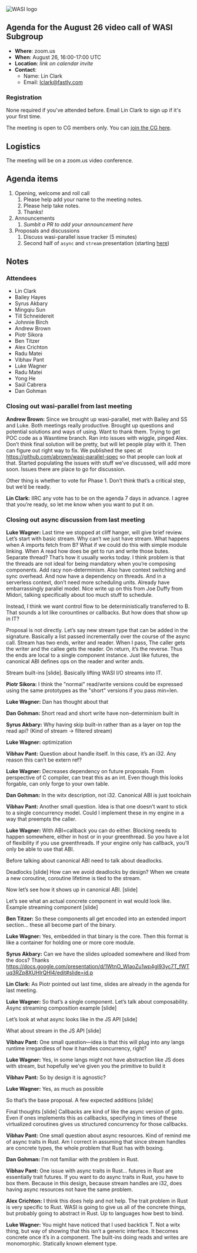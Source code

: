 ![WASI logo](https://raw.githubusercontent.com/WebAssembly/WASI/main/WASI.png)

## Agenda for the August 26 video call of WASI Subgroup

- **Where**: zoom.us
- **When**: August 26, 16:00-17:00 UTC
- **Location**: *link on calendar invite*
- **Contact**:
    - Name: Lin Clark
    - Email: lclark@fastly.com

### Registration

None required if you've attended before. Email Lin Clark to sign up if it's your first time. 

The meeting is open to CG members only. You can [join the CG here](https://www.w3.org/community/webassembly/).

## Logistics

The meeting will be on a zoom.us video conference.

## Agenda items

1. Opening, welcome and roll call
    1. Please help add your name to the meeting notes.
    1. Please help take notes.
    1. Thanks!
1. Announcements
    1. _Sumbit a PR to add your announcement here_
1. Proposals and discussions
    1. Discuss wasi-parallel issue tracker (5 minutes)
    1. Second half of `async` and `stream` presentation (starting [here](https://docs.google.com/presentation/d/1WtnO_WlaoZu1wp4gI93yc7T_fWTuq3RZp8XUHlrQHl4/edit#slide=id.ge7fd2f6194_0_177))

## Notes
### Attendees
- Lin Clark
- Bailey Hayes
- Syrus Akbary
- Mingqiu Sun
- Till Schneidereit
- Johnnie Birch
- Andrew Brown
- Piotr Sikora
- Ben Titzer
- Alex Crichton
- Radu Matei
- Vibhav Pant
- Luke Wagner
- Radu Matei
- Yong He
- Saúl Cabrera
- Dan Gohman

### Closing out wasi-parallel from last meeting

**Andrew Brown:** Since we brought up wasi-parallel, met with Bailey and SS and Luke. Both meetings really productive. Brought up questions and potential solutions and ways of using. Want to thank them. Trying to get POC code as a Wasntime branch. Ran into issues with wiggle, pinged Alex. Don’t think final solution will be pretty, but will let people play with it. Then can figure out right way to fix. We published the spec at https://github.com/abrown/wasi-parallel-spec so that people can look at that. Started populating the issues with stuff we’ve discussed, will add more soon. Issues there are place to go for discussion.

Other thing is whether to vote for Phase 1. Don’t think that’s a critical step, but we’d be ready.

**Lin Clark:** IIRC any vote has to be on the agenda 7 days in advance. I agree that you’re ready, so let me know when you want to put it on.

### Closing out async discussion from last meeting

**Luke Wagner:** Last time we stopped at cliff hanger, will give brief review. Let’s start with basic stream. Why can’t we just have stream. What happens when A imports fetch from B? What if we could do this with simple module linking. When A read how does be get to run and write those butes. Separate thread? That’s how it usually works today. I think problem is that the threads are not ideal for being mandatory when you’re composing components. Add racy non-determinism. Also have context switching and sync overhead. And now have a dependency on threads. And in a serverless context, don’t need more scheduling units. Already have embarrassingly parallel model. Nice write up on this from Joe Duffy from Midori, talking specifically about too much stuff to schedule.

Instead, I think we want control flow to be deterministically transferred to B. That sounds a lot like corountines or callbacks. But how does that show up in IT?

Proposal is not directly. Let’s say new stream type that can be added in the signature. Basically a list passed incrementally over the course of the async call. Stream has two ends, writer and reader. When I pass, The caller gets the writer and the callee gets the reader. On return, it’s the reverse. Thus the ends are local to a single component instance. Just like futures, the canonical ABI defines ops on the reader and writer ands.

Stream built-ins [slide]. Basically lifting WASI I/O streams into IT.

**Piotr Sikora:** I think the "normal" read/write versions could be expressed using the same prototypes as the "short" versions if you pass min=len.

**Luke Wagner:** Dan has thought about that

**Dan Gohman:** Short read and short write have non-determinism built in

**Syrus Akbary:** Why having skip built-in rather than as a layer on top the read api? (Kind of stream -> filtered stream)

**Luke Wagner:** optimization

**Vibhav Pant:** Question about handle itself. In this case, it’s an i32. Any reason this can’t be extern ref?

**Luke Wagner:** Decreases dependency on future proposals. From perspective of C compiler, can treat this as an int. Even though this looks forgable, can only forge to your own table.

**Dan Gohman:** In the witx description, not i32. Canonical ABI is just toolchain

**Vibhav Pant:** Another small question. Idea is that one doesn’t want to stick to a single concurrency model. Could I implement these in my engine in a way that preempts the caller.

**Luke Wagner:** With ABI=callback you can do either. Blocking needs to happen somewhere, either in host or in your greenthread. So you have a lot of flexibility if you use greenthreads. If your engine only has callback, you’ll only be able to use that ABI.

Before talking about canonical ABI need to talk about deadlocks.

Deadlocks [slide] How can we avoid deadlocks by design? When we create a new coroutine, coroutine lifetime is tied to the stream.

Now let’s see how it shows up in canonical ABI. [slide]

Let’s see what an actual concrete component in wat would look like. Example streaming component [slide]

**Ben Titzer:** So these components all get encoded into an extended import section… these all become part of the binary.

**Luke Wagner:** Yes, embedded in that binary is the core. Then this format is like a container for holding one or more core module.

**Syrus Akbary:** Can we have the slides uploaded somewhere and liked from the docs? Thanks
https://docs.google.com/presentation/d/1WtnO_WlaoZu1wp4gI93yc7T_fWTuq3RZp8XUHlrQHl4/edit#slide=id.p

**Lin Clark:** As Piotr pointed out last time, slides are already in the agenda for last meeting.

**Luke Wagner:** So that’s a single component. Let’s talk about composability. Async streaming composition example [slide]

Let’s look at what async looks like in the JS API [slide]

What about stream in the JS API [slide]

**Vibhav Pant:** One small question—idea is that this will plug into any langs runtime irregardless of how it handles concurrency, right? 

**Luke Wagner:** Yes, in some langs might not have abstraction like JS does with stream, but hopefully we’ve given you the primitive to build it

**Vibhav Pant:** So by design it is agnostic?

**Luke Wagner:** Yes, as much as possible

So that’s the base proposal. A few expected additions [slide]

Final thoughts [slide] Callbacks are kind of like the async version of goto. Even if ones implements this as callbacks, specifying in times of these virtualized coroutines gives us structured concurrency for those callbacks.

**Vibhav Pant:** One small question about async resources. Kind of remind me of async traits in Rust. Am I correct in assuming that since stream handles are concrete types, the whole problem that Rust has with boxing. 

**Dan Gohman:** I’m not familiar with the problem in Rust.

**Vibhav Pant:** One issue with async traits in Rust… futures in Rust are essentially trait futures. If you want to do async traits in Rust, you have to box them. Because in this design, because stream handles are i32, does having async resources not have the same problem.

**Alex Crichton:** I think this does help and not help. The trait problem in Rust is very specific to Rust. WASI is going to give us all of the concrete things, but probably going to abstract in Rust. Up to languages how best to bind.

**Luke Wagner:** You might have noticed that I used backtick T. Not a witx thing, but way of showing that this isn’t a generic interface. It becomes concrete once it’s in a component. The built-ins doing reads and writes are monomorphic. Statically known element type.
